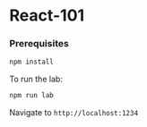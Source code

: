 # React-101

### Prerequisites
```bash
npm install
```

To run the lab:
```bash
npm run lab
```

Navigate to `http://localhost:1234`